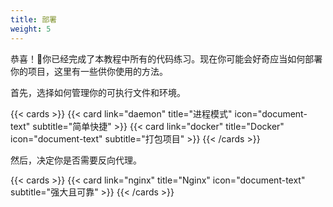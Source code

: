 ```yaml
---
title: 部署
weight: 5
---
```


恭喜！🎉你已经完成了本教程中所有的代码练习。现在你可能会好奇应当如何部署你的项目，这里有一些供你使用的方法。

首先，选择如何管理你的可执行文件和环境。

{{< cards >}}
  {{< card link="daemon" title="进程模式" icon="document-text" subtitle="简单快捷" >}}
  {{< card link="docker" title="Docker" icon="document-text" subtitle="打包项目" >}}
{{< /cards >}}

然后，决定你是否需要反向代理。

{{< cards >}}
  {{< card link="nginx" title="Nginx" icon="document-text" subtitle="强大且可靠" >}}
{{< /cards >}}